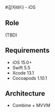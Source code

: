 #감자바다 - iOS

## Role
(TBD)

## Requirements
- iOS 15.0+  
- Swift 5.5  
- Xcode 13.1  
- Cocoapods 1.10.1  

## Architecture
- Combine + MVVM
